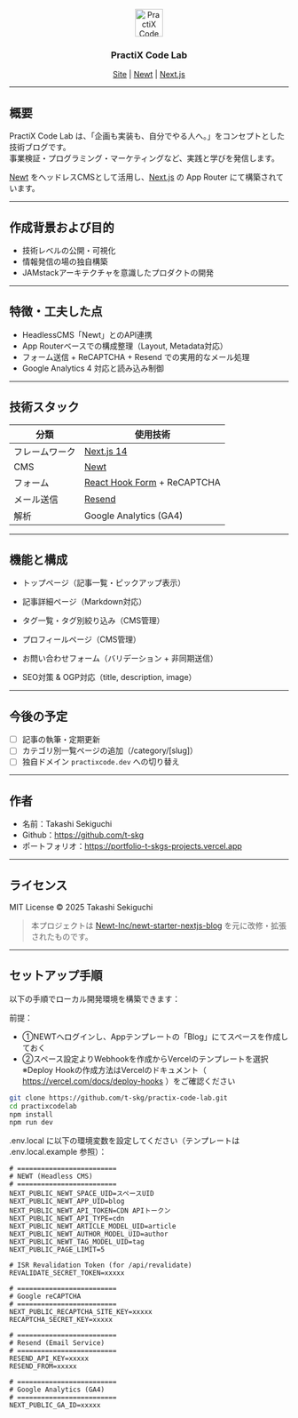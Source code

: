 <p align="center">
  <a href="https://devlog-amber.vercel.app/">
    <img src="/favicon.ico" alt="PractiX Code Lab" width="50" />
  </a>
</p>
<h3 align="center">
PractiX Code Lab
</h3>
<p align="center">
  <a href="https://devlog-amber.vercel.app/">Site</a> | <a href="https://www.newt.so/">Newt</a> | <a href="https://nextjs.org/">Next.js</a>
</p>

---

## 概要

PractiX Code Lab は、「企画も実装も、自分でやる人へ。」をコンセプトとした技術ブログです。  
事業検証・プログラミング・マーケティングなど、実践と学びを発信します。

[Newt](https://www.newt.so/) をヘッドレスCMSとして活用し、[Next.js](https://nextjs.org/) の App Router にて構築されています。

---

## 作成背景および目的

- 技術レベルの公開・可視化
- 情報発信の場の独自構築
- JAMstackアーキテクチャを意識したプロダクトの開発

---

## 特徴・工夫した点

- HeadlessCMS「Newt」とのAPI連携
- App Routerベースでの構成整理（Layout, Metadata対応）
- フォーム送信 + ReCAPTCHA + Resend での実用的なメール処理
- Google Analytics 4 対応と読み込み制御

---

## 技術スタック

| 分類           | 使用技術                                                    |
| -------------- | ----------------------------------------------------------- |
| フレームワーク | [Next.js 14](https://nextjs.org/)                           |
| CMS            | [Newt](https://www.newt.so/)                                |
| フォーム       | [React Hook Form](https://react-hook-form.com/) + ReCAPTCHA |
| メール送信     | [Resend](https://resend.com/)                               |
| 解析           | Google Analytics (GA4)                                      |

---

## 機能と構成

- トップページ（記事一覧・ピックアップ表示）

- 記事詳細ページ（Markdown対応）

- タグ一覧・タグ別絞り込み（CMS管理）

- プロフィールページ（CMS管理）

- お問い合わせフォーム（バリデーション + 非同期送信）

- SEO対策 & OGP対応（title, description, image）

---

## 今後の予定

- [ ] 記事の執筆・定期更新
- [ ] カテゴリ別一覧ページの追加（/category/[slug]）
- [ ] 独自ドメイン `practixcode.dev` への切り替え

---

## 作者

- 名前：Takashi Sekiguchi
- Github：https://github.com/t-skg
- ポートフォリオ：https://portfolio-t-skgs-projects.vercel.app

---

## ライセンス

MIT License
© 2025 Takashi Sekiguchi

> 本プロジェクトは [Newt-Inc/newt-starter-nextjs-blog](https://github.com/Newt-Inc/newt-starter-nextjs-blog) を元に改修・拡張されたものです。

---

## セットアップ手順

以下の手順でローカル開発環境を構築できます：

前提：

- ①NEWTへログインし、Appテンプレートの「Blog」にてスペースを作成しておく
- ②スペース設定よりWebhookを作成からVercelのテンプレートを選択 <br>
  ※Deploy Hookの作成方法はVercelのドキュメント（ https://vercel.com/docs/deploy-hooks ）をご確認ください

```bash
git clone https://github.com/t-skg/practix-code-lab.git
cd practixcodelab
npm install
npm run dev
```

.env.local に以下の環境変数を設定してください（テンプレートは .env.local.example 参照）：

```
# =========================
# NEWT (Headless CMS)
# =========================
NEXT_PUBLIC_NEWT_SPACE_UID=スペースUID
NEXT_PUBLIC_NEWT_APP_UID=blog
NEXT_PUBLIC_NEWT_API_TOKEN=CDN APIトークン
NEXT_PUBLIC_NEWT_API_TYPE=cdn
NEXT_PUBLIC_NEWT_ARTICLE_MODEL_UID=article
NEXT_PUBLIC_NEWT_AUTHOR_MODEL_UID=author
NEXT_PUBLIC_NEWT_TAG_MODEL_UID=tag
NEXT_PUBLIC_PAGE_LIMIT=5

# ISR Revalidation Token (for /api/revalidate)
REVALIDATE_SECRET_TOKEN=xxxxx

# =========================
# Google reCAPTCHA
# =========================
NEXT_PUBLIC_RECAPTCHA_SITE_KEY=xxxxx
RECAPTCHA_SECRET_KEY=xxxxx

# =========================
# Resend (Email Service)
# =========================
RESEND_API_KEY=xxxxx
RESEND_FROM=xxxxx

# =========================
# Google Analytics (GA4)
# =========================
NEXT_PUBLIC_GA_ID=xxxxx
```
